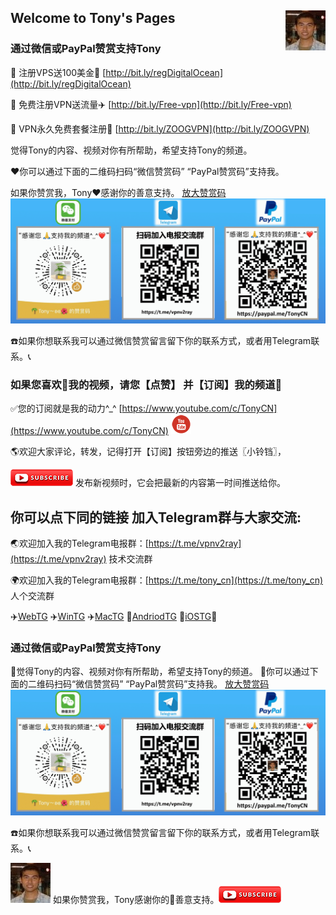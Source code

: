 ## Welcome to Tony's Pages <img align="right" src="./image/Tony.jpeg"/>

### 通过微信或PayPal赞赏支持Tony
🚗 注册VPS送100美金🎁 [http://bit.ly/regDigitalOcean](http://bit.ly/regDigitalOcean)

🚕 免费注册VPN送流量✈️ [http://bit.ly/Free-vpn](http://bit.ly/Free-vpn)

🚙 VPN永久免费套餐注册🚀 [http://bit.ly/ZOOGVPN](http://bit.ly/ZOOGVPN)

觉得Tony的内容、视频对你有所帮助，希望支持Tony的频道。

❤️你可以通过下面的二维码扫码“微信赞赏码” “PayPal赞赏码”支持我。

如果你赞赏我，Tony❤️感谢你的善意️支持。
[放大赞赏码](./image/tony_weixin_paypal_donate.GIF)
![赞赏码](./image/tony_weixin_paypal_donate.GIF)

☎️如果你想联系我可以通过微信赞赏留言留下你的联系方式，或者用Telegram联系。📞

### 如果您喜欢🧡我的视频，请您【点赞】 并【订阅】我的频道💙

✅您的订阅就是我的动力^_^ [https://www.youtube.com/c/TonyCN](https://www.youtube.com/c/TonyCN) ![](./image/youtube-32.png)

🌎欢迎大家评论，转发，记得打开【订阅】按钮旁边的推送〖小铃铛〗，

![](./image/youtube-subscribe.png) 发布新视频时，它会把最新的内容第一时间推送给你。

## 你可以点下同的链接 加入Telegram群与大家交流:

🌏欢迎加入我的Telegram电报群：[https://t.me/vpnv2ray](https://t.me/vpnv2ray)  技术交流群

🌍欢迎加入我的Telegram电报群：[https://t.me/tony_cn](https://t.me/tony_cn)  人个交流群

✈️[WebTG](https://web.telegram.org)  ✈️[WinTG](https://git.io/Telegram.exe)  ✈️[MacTG](https://git.io/Telegram.zip)  🚀[AndriodTG](https://git.io/Telegram.apk)  🚀[iOSTG](https://itunes.apple.com/app/telegram-messenger/id686449807)🚀

### 通过微信或PayPal赞赏支持Tony

💖觉得Tony的内容、视频对你有所帮助，希望支持Tony的频道。
💖你可以通过下面的二维码扫码“微信赞赏码” “PayPal赞赏码”支持我。
[放大赞赏码](./image/tony_weixin_paypal_donate.GIF)
![赞赏码](./image/tony_weixin_paypal_donate.GIF)

☎️如果你想联系我可以通过微信赞赏留言留下你的联系方式，或者用Telegram联系。📞

![](./image/Tony.jpeg) 如果你赞赏我，Tony感谢你的💖善意️支持。![](./image/youtube-subscribe.png)



